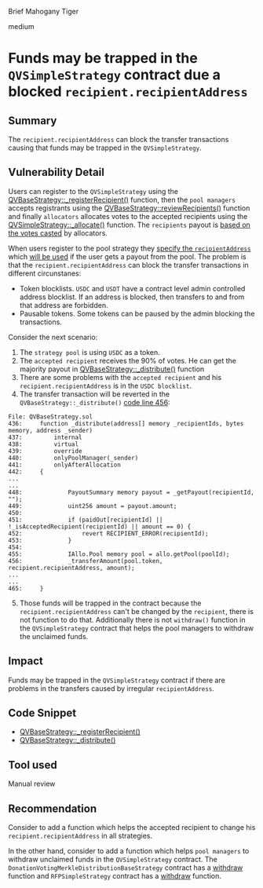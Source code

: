 Brief Mahogany Tiger

medium

# Funds may be trapped in the `QVSimpleStrategy` contract due a blocked `recipient.recipientAddress`
## Summary

The `recipient.recipientAddress` can block the transfer transactions causing that funds may be trapped in the `QVSimpleStrategy`.

## Vulnerability Detail

Users can register to the `QVSimpleStrategy` using the [QVBaseStrategy::_registerRecipient()](https://github.com/sherlock-audit/2023-09-Gitcoin/blob/main/allo-v2/contracts/strategies/qv-base/QVBaseStrategy.sol#L369C14-L369C32) function, then the `pool managers` accepts registrants using the [QVBaseStrategy::reviewRecipients()](https://github.com/sherlock-audit/2023-09-Gitcoin/blob/main/allo-v2/contracts/strategies/qv-base/QVBaseStrategy.sol#L254) function and finally `allocators` allocates votes to the accepted recipients using the [QVSimpleStrategy::_allocate()](https://github.com/sherlock-audit/2023-09-Gitcoin/blob/main/allo-v2/contracts/strategies/qv-simple/QVSimpleStrategy.sol#L107) function. The `recipients` payout is [based on the votes casted](https://github.com/sherlock-audit/2023-09-Gitcoin/blob/main/allo-v2/contracts/strategies/qv-base/QVBaseStrategy.sol#L571) by allocators.

When users register to the pool strategy they [specify the `recipientAddress`](https://github.com/sherlock-audit/2023-09-Gitcoin/blob/main/allo-v2/contracts/strategies/qv-base/QVBaseStrategy.sol#L408) which [will be used](https://github.com/sherlock-audit/2023-09-Gitcoin/blob/main/allo-v2/contracts/strategies/qv-base/QVBaseStrategy.sol#L456) if the user gets a payout from the pool. The problem is that the `recipient.recipientAddress` can block the transfer transactions in different circunstanes:

- Token blocklists. `USDC` and `USDT` have a contract level admin controlled address blocklist. If an address is blocked, then transfers to and from that address are forbidden.
- Pausable tokens. Some tokens can be paused by the admin blocking the transactions.

Consider the next scenario:

1. The `strategy pool` is using `USDC` as a token.
2. The `accepted recipient` receives the 90% of votes. He can get the majority payout in [QVBaseStrategy::_distribute()](https://github.com/sherlock-audit/2023-09-Gitcoin/blob/main/allo-v2/contracts/strategies/qv-base/QVBaseStrategy.sol#L436C14-L436C25) function
3. There are some problems with the `accepted recipient` and his `recipient.recipientAddress` is in the `USDC blocklist`.
4. The transfer transaction will be reverted in the `QVBaseStrategy::_distribute()` [code line 456](https://github.com/sherlock-audit/2023-09-Gitcoin/blob/main/allo-v2/contracts/strategies/qv-base/QVBaseStrategy.sol#L456):

```solidity
File: QVBaseStrategy.sol
436:     function _distribute(address[] memory _recipientIds, bytes memory, address _sender)
437:         internal
438:         virtual
439:         override
440:         onlyPoolManager(_sender)
441:         onlyAfterAllocation
442:     {
...
...
448:             PayoutSummary memory payout = _getPayout(recipientId, "");
449:             uint256 amount = payout.amount;
450: 
451:             if (paidOut[recipientId] || !_isAcceptedRecipient(recipientId) || amount == 0) {
452:                 revert RECIPIENT_ERROR(recipientId);
453:             }
454: 
455:             IAllo.Pool memory pool = allo.getPool(poolId);
456:             _transferAmount(pool.token, recipient.recipientAddress, amount);
...
...
465:     }
```
5. Those funds will be trapped in the contract because the `recipient.recipientAddress` can't be changed by the `recipient`, there is not function to do that. Additionally there is not `withdraw()` function in the `QVSimpleStrategy` contract that helps the pool managers to withdraw the unclaimed funds.

## Impact

Funds may be trapped in the `QVSimpleStrategy` contract if there are problems in the transfers caused by irregular `recipientAddress`.

## Code Snippet

- [QVBaseStrategy::_registerRecipient()](https://github.com/sherlock-audit/2023-09-Gitcoin/blob/main/allo-v2/contracts/strategies/qv-base/QVBaseStrategy.sol#L369C14-L369C32)
- [QVBaseStrategy::_distribute()](https://github.com/sherlock-audit/2023-09-Gitcoin/blob/main/allo-v2/contracts/strategies/qv-base/QVBaseStrategy.sol#L436C14-L436C25)

## Tool used

Manual review

## Recommendation

Consider to add a function which helps the accepted recipient to change his `recipient.recipientAddress` in all strategies.

In the other hand, consider to add a function which helps `pool managers` to withdraw unclaimed funds in the `QVSimpleStrategy` contract. The `DonationVotingMerkleDistributionBaseStrategy` contract has a [withdraw](https://github.com/sherlock-audit/2023-09-Gitcoin/blob/main/allo-v2/contracts/strategies/donation-voting-merkle-base/DonationVotingMerkleDistributionBaseStrategy.sol#L394) function and `RFPSimpleStrategy` contract has a [withdraw](https://github.com/sherlock-audit/2023-09-Gitcoin/blob/main/allo-v2/contracts/strategies/rfp-simple/RFPSimpleStrategy.sol#L295) function.